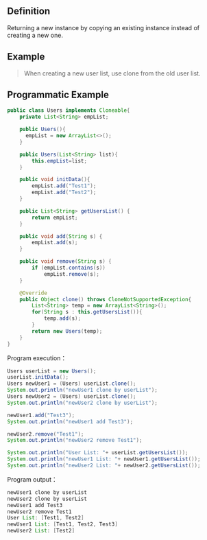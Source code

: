## Definition

Returning a new instance by copying an existing instance instead of creating a new one.

## Example

> When creating a new user list, use clone from the old user list.

## Programmatic Example

```java
public class Users implements Cloneable{
    private List<String> empList;

    public Users(){
      empList = new ArrayList<>();
    }

    public Users(List<String> list){
        this.empList=list;
    }

    public void initData(){
        empList.add("Test1");
        empList.add("Test2");
    }

    public List<String> getUsersList() {
        return empList;
    }

    public void add(String s) {
        empList.add(s);
    }

    public void remove(String s) {
        if (empList.contains(s))
            empList.remove(s);
    }

    @Override
    public Object clone() throws CloneNotSupportedException{
        List<String> temp = new ArrayList<String>();
        for(String s : this.getUsersList()){
            temp.add(s);
        }
        return new Users(temp);
    }
}
```

Program execution：

```java
Users userList = new Users();
userList.initData();
Users newUser1 = (Users) userList.clone();
System.out.println("newUser1 clone by userList");
Users newUser2 = (Users) userList.clone();
System.out.println("newUser2 clone by userList");

newUser1.add("Test3");
System.out.println("newUser1 add Test3");

newUser2.remove("Test1");
System.out.println("newUser2 remove Test1");

System.out.println("User List: "+ userList.getUsersList());
System.out.println("newUser1 List: "+ newUser1.getUsersList());
System.out.println("newUser2 List: "+ newUser2.getUsersList());
```

Program output：

```java
newUser1 clone by userList
newUser2 clone by userList
newUser1 add Test3
newUser2 remove Test1
User List: [Test1, Test2]
newUser1 List: [Test1, Test2, Test3]
newUser2 List: [Test2]
```

